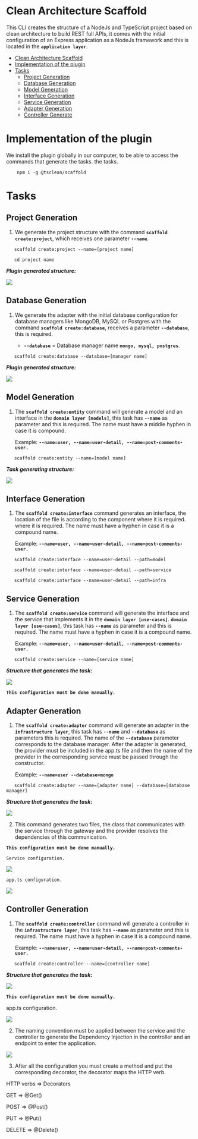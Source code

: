 # Clean Architecture Scaffold

This CLI creates the structure of a NodeJs and TypeScript project based on clean architecture to build REST full APIs, it comes with the initial configuration of an Express application as a NodeJs framework and this is located in the **`application layer`**.

- [Clean Architecture Scaffold](#clean-architecture-scaffold)
- [Implementation of the plugin](#implementación-del-plugin)
- [Tasks](#tasks)
  - [Project Generation](#project-generation)
  - [Database Generation](#database-generation)
  - [Model Generation](#model-generation)
  - [Interface Generation](#interface-generation)
  - [Service Generation](#service-generation)
  - [Adapter Generation](#adapter-generation)
  - [Controller Generate](#controller-generation)
  

# Implementation of the plugin

We install the plugin globally in our computer, to be able to access the commands that generate the tasks.
the tasks.

```shell
    npm i -g @tsclean/scaffold
```
   
# Tasks

## Project Generation

1. We generate the project structure with the command **`scaffold create:project`**, which receives one parameter **`--name`**.

```shell
   scaffold create:project --name=[project name]
```

```shell
   cd project name
```

**_Plugin generated structure:_**

![](./assets/init.png)

## Database Generation

1. We generate the adapter with the initial database configuration for database managers like MongoDB, MySQL or Postgres with the command **`scaffold create:database`**,
   receives a parameter **`--database`**, this is required.

    - **`--database`** = Database manager name **`mongo, mysql, postgres`**.

```shell
   scaffold create:database --database=[manager name]
```

**_Plugin generated structure:_**

![](./assets/database.png)

## Model Generation

1. The **`scaffold create:entity`** command will generate a model and an interface in the **`domain layer [models]`**, this task has **`--name`** as parameter and this is required.
   The name must have a middle hyphen in case it is compound.

   Example: **`--name=user, --name=user-detail, --name=post-comments-user.`**

```shell
   scaffold create:entity --name=[model name]
```

**_Task generating structure:_**

![](./assets/entity.png)

## Interface Generation

1. The **`scaffold create:interface`** command generates an interface, the location of the file is according to the
   component where it is required. where it is required. The name must have a hyphen in case it is a compound name.


   Example: **`--name=user, --name=user-detail, --name=post-comments-user.`**

```shell
   scaffold create:interface --name=user-detail --path=model
```

```shell
   scaffold create:interface --name=user-detail --path=service
```

```shell
   scaffold create:interface --name=user-detail --path=infra
```


## Service Generation

1. The **`scaffold create:service`** command will generate the interface and the service that implements it in the **`domain layer [use-cases]`**.
   **`domain layer [use-cases]`**, this task has **`--name`** as parameter and this is required. The name must have a hyphen in case it is a compound name.

   Example: **`--name=user, --name=user-detail, --name=post-comments-user.`**

```shell
   scaffold create:service --name=[service name]
```

**_Structure that generates the task:_**

![](./assets/services.png)

**`This configuration must be done manually.`**

## Adapter Generation

1. The **`scaffold create:adapter`** command will generate an adapter in the **`infrastructure layer`**, 
   this task has **`--name`** and **`--database`** as parameters this is required. The name of the **`--database`** parameter corresponds to the database manager.
   After the adapter is generated, the provider must be included in the app.ts file and then the name of the provider in the corresponding service must be passed through the constructor.

   Example: **`--name=user --database=mongo`**

```shell
   scaffold create:adapter --name=[adapter name] --database=[database manager]
```

**_Structure that generates the task:_**

![](./assets/adapter.png)

2. This command generates two files, the class that communicates with the service through the gateway and the provider resolves the dependencies of this communication.

**`This configuration must be done manually.`**

    Service configuration.

![](./assets/service-template.png)

    app.ts configuration.

![](./assets/config-service.png)


## Controller Generation

1. The **`scaffold create:controller`** command will generate a controller in the **`infrastructure layer`**,
   this task has **`--name`** as parameter and this is required. The name must have a hyphen in case it is a compound name.

   Example: **`--name=user, --name=user-detail, --name=post-comments-user.`**

```shell
   scaffold create:controller --name=[controller name]
```

**_Structure that generates the task:_**

![](./assets/controller.png)

**`This configuration must be done manually.`**

app.ts configuration.

![](./assets/controller-injectable.png)

2. The naming convention must be applied between the service and the controller to generate the Dependency Injection in the controller and an endpoint to enter the application.

![](./assets/controller-template.png)

3. After all the configuration you must create a method and put the corresponding decorator, the decorator maps the HTTP verb.

HTTP verbs  => Decorators

GET         => @Get()

POST        => @Post()

PUT         => @Put()

DELETE      => @Delete()


